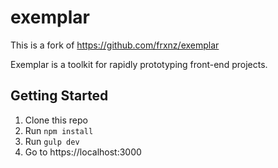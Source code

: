 # exemplar

This is a fork of https://github.com/frxnz/exemplar

Exemplar is a toolkit for rapidly prototyping front-end projects.

## Getting Started

1. Clone this repo
2. Run `npm install`
3. Run `gulp dev`
4. Go to https://localhost:3000
